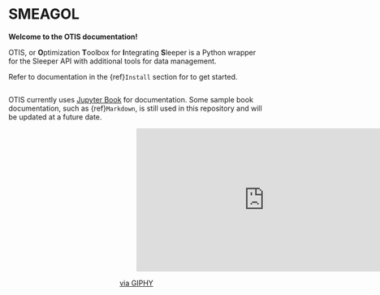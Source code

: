 # SMEAGOL

**Welcome to the OTIS documentation!**

OTIS, or **O**ptimization **T**oolbox for **I**ntegrating **S**leeper is a Python wrapper for the Sleeper API with additional tools for data management.

Refer to documentation in the {ref}`Install` section for to get started.

```{caution} OTIS documentation is under development
```

OTIS currently uses [Jupyter Book](https://jupyterbook.org) for documentation.
Some sample book documentation, such as {ref}`Markdown`, is still used in this repository and will be updated at a future date.

<center>

<div style="width:100%;height:0;padding-bottom:56%;position:relative;"><iframe src="https://giphy.com/embed/hpWVvrUoFMjpWD2C5B" width="100%" height="100%" style="position:absolute" frameBorder="0" class="giphy-embed" allowFullScreen></iframe></div><p><a href="https://giphy.com/gifs/espn-fantasy-football-matthew-berry-matthewberry-hpWVvrUoFMjpWD2C5B">via GIPHY</a></p>

</center>

```{tableofcontents}
```
